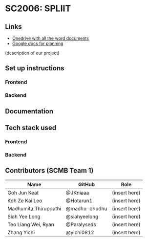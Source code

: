 # SC2006: SPLIIT

## Links
- [Onedrive with all the word documents](https://entuedu-my.sharepoint.com/:f:/g/personal/ysiah001_e_ntu_edu_sg/EhYYZigvRMFCjdRCizEtVsEBVjjL0vR3JJ0qu2Pd6AJ42Q?e=oCdohb)
- [Google docs for planning](https://docs.google.com/document/d/1iNcftZQv_HfIh-U0ocpX3YaemDWuS4bCx4HKb9DF6Mw/edit?usp=sharing)

(description of our project)

## Set up instructions

### Frontend
### Backend

## Documentation

## Tech stack used
### Frontend
### Backend

## Contributors (SCMB Team 1)

| Name          | GitHub       | Role             |
|--------------|---------------|----------------|
| Goh Jun Keat     | @JKniaaa      | (insert here) |
| Koh Ze Kai Leo   | @Hotarun1    | (insert here) |
| Madhumita Thiruppathi | @madhu-dhudhu  | (insert here) |
| Siah Yee Long      | @siahyeelong       | (insert here) |
| Teo Liang Wei, Ryan  | @Paralyseds   | (insert here) |
| Zhang Yichi  | @yichi0812   | (insert here) |